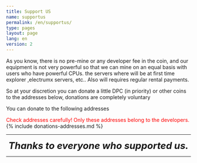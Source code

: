```yaml
---
title: Support US
name: supportus
permalink: /en/supportus/
type: pages
layout: page
lang: en
version: 2
---
```


As you know, there is no pre-mine or any developer fee in the coin, and our equipment is not very powerful so that we can mine on an equal basis with users who have powerful CPUs.
the servers where will be  at first time explorer ,electrumx servers, etc.. Also will requires regular rental payments.

So at your discretion you can donate a little DPC (in priority) or other coins to the addresses below, donations are completely voluntary

You can donate to the following addresses

<span style="color:red">Check addresses carefully! Only these addresses belong to the developers.</span>
{% include donations-addresses.md %}



<center>
<hr>
<i style="font-weight: bold;font-size: 184%;">Thanks to everyone who supported us.
</i>
<hr>
</center>